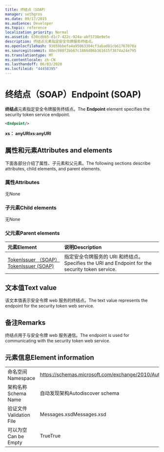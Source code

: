 ```yaml
---
title: 终结点（SOAP）
manager: sethgros
ms.date: 09/17/2015
ms.audience: Developer
ms.topic: reference
localization_priority: Normal
ms.assetid: 630cdbb5-d1c7-422c-924a-abf5738e9e5e
description: 终结点元素指定安全令牌服务终结点。
ms.openlocfilehash: 93659bbefa4a95063304cf3abad81cb61767070a
ms.sourcegitcommit: 88ec988f2bb67c1866d06b361615f3674a24e795
ms.translationtype: MT
ms.contentlocale: zh-CN
ms.lasthandoff: 06/03/2020
ms.locfileid: "44458395"
---
```

# <a name="endpoint-soap"></a><span data-ttu-id="b3169-103">终结点（SOAP）</span><span class="sxs-lookup"><span data-stu-id="b3169-103">Endpoint (SOAP)</span></span>

<span data-ttu-id="b3169-104">**终结点**元素指定安全令牌服务终结点。</span><span class="sxs-lookup"><span data-stu-id="b3169-104">The **Endpoint** element specifies the security token service endpoint.</span></span> 
  
```XML
<Endpoint/>
```

 <span data-ttu-id="b3169-105">**xs： anyURI**</span><span class="sxs-lookup"><span data-stu-id="b3169-105">**xs:anyURI**</span></span>
## <a name="attributes-and-elements"></a><span data-ttu-id="b3169-106">属性和元素</span><span class="sxs-lookup"><span data-stu-id="b3169-106">Attributes and elements</span></span>

<span data-ttu-id="b3169-107">下面各部分介绍了属性、子元素和父元素。</span><span class="sxs-lookup"><span data-stu-id="b3169-107">The following sections describe attributes, child elements, and parent elements.</span></span>
  
### <a name="attributes"></a><span data-ttu-id="b3169-108">属性</span><span class="sxs-lookup"><span data-stu-id="b3169-108">Attributes</span></span>

<span data-ttu-id="b3169-109">无</span><span class="sxs-lookup"><span data-stu-id="b3169-109">None</span></span>
  
### <a name="child-elements"></a><span data-ttu-id="b3169-110">子元素</span><span class="sxs-lookup"><span data-stu-id="b3169-110">Child elements</span></span>

<span data-ttu-id="b3169-111">无</span><span class="sxs-lookup"><span data-stu-id="b3169-111">None</span></span>
  
### <a name="parent-elements"></a><span data-ttu-id="b3169-112">父元素</span><span class="sxs-lookup"><span data-stu-id="b3169-112">Parent elements</span></span>

|<span data-ttu-id="b3169-113">**元素**</span><span class="sxs-lookup"><span data-stu-id="b3169-113">**Element**</span></span>|<span data-ttu-id="b3169-114">**说明**</span><span class="sxs-lookup"><span data-stu-id="b3169-114">**Description**</span></span>|
|:-----|:-----|
|[<span data-ttu-id="b3169-115">TokenIssuer （SOAP）</span><span class="sxs-lookup"><span data-stu-id="b3169-115">TokenIssuer (SOAP)</span></span>](tokenissuer-soap.md) <br/> |<span data-ttu-id="b3169-116">指定安全令牌服务的 URI 和终结点。</span><span class="sxs-lookup"><span data-stu-id="b3169-116">Specifies the URI and Endpoint for the security token service.</span></span>  <br/> |
   
## <a name="text-value"></a><span data-ttu-id="b3169-117">文本值</span><span class="sxs-lookup"><span data-stu-id="b3169-117">Text value</span></span>

<span data-ttu-id="b3169-118">该文本值表示安全令牌 web 服务的终结点。</span><span class="sxs-lookup"><span data-stu-id="b3169-118">The text value represents the endpoint for the security token web service.</span></span>
  
## <a name="remarks"></a><span data-ttu-id="b3169-119">备注</span><span class="sxs-lookup"><span data-stu-id="b3169-119">Remarks</span></span>

<span data-ttu-id="b3169-120">终结点用于与安全令牌 web 服务通信。</span><span class="sxs-lookup"><span data-stu-id="b3169-120">The endpoint is used for communicating with the security token web service.</span></span>
  
## <a name="element-information"></a><span data-ttu-id="b3169-121">元素信息</span><span class="sxs-lookup"><span data-stu-id="b3169-121">Element information</span></span>

|||
|:-----|:-----|
|<span data-ttu-id="b3169-122">命名空间</span><span class="sxs-lookup"><span data-stu-id="b3169-122">Namespace</span></span>  <br/> |https://schemas.microsoft.com/exchange/2010/Autodiscover  <br/> |
|<span data-ttu-id="b3169-123">架构名称</span><span class="sxs-lookup"><span data-stu-id="b3169-123">Schema Name</span></span>  <br/> |<span data-ttu-id="b3169-124">自动发现架构</span><span class="sxs-lookup"><span data-stu-id="b3169-124">Autodiscover schema</span></span>  <br/> |
|<span data-ttu-id="b3169-125">验证文件</span><span class="sxs-lookup"><span data-stu-id="b3169-125">Validation File</span></span>  <br/> |<span data-ttu-id="b3169-126">Messages.xsd</span><span class="sxs-lookup"><span data-stu-id="b3169-126">Messages.xsd</span></span>  <br/> |
|<span data-ttu-id="b3169-127">可以为空</span><span class="sxs-lookup"><span data-stu-id="b3169-127">Can be Empty</span></span>  <br/> |<span data-ttu-id="b3169-128">True</span><span class="sxs-lookup"><span data-stu-id="b3169-128">True</span></span>  <br/> |
   

